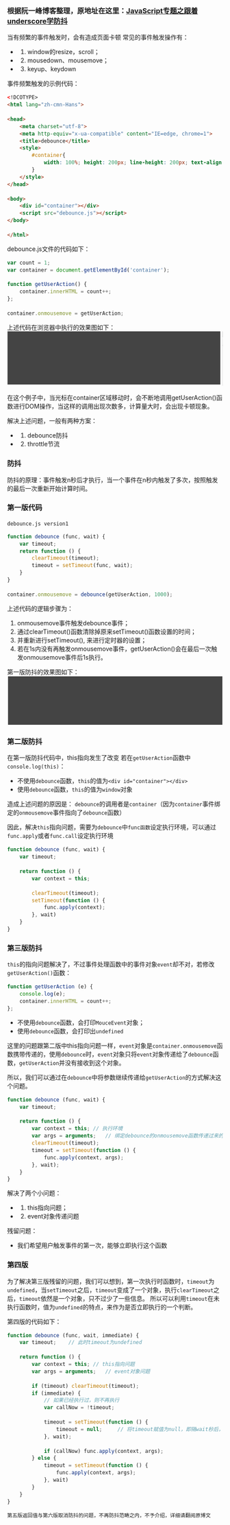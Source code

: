 ### 根据阮一峰博客整理，原地址在这里：[JavaScript专题之跟着underscore学防抖](https://github.com/mqyqingfeng/Blog/issues/22)
当有频繁的事件触发时，会有造成页面卡顿
常见的事件触发操作有：
+ 1. window的resize，scroll；
+ 2. mousedown、mousemove；
+ 3. keyup、keydown

事件频繁触发的示例代码：
```html
<!DCOTYPE>
<html lang="zh-cmn-Hans">

<head>
    <meta charset="utf-8">
    <meta http-equiv="x-ua-compatible" content="IE=edge, chrome=1">
    <title>debounce</title>
    <style>
        #container{
            width: 100%; height: 200px; line-height: 200px; text-align: center; color: #fff; background-color: #444; font-size: 30px;
        }
    </style>
</head>

<body>
    <div id="container"></div>
    <script src="debounce.js"></script>
</body>

</html>
```
debounce.js文件的代码如下：
```js
var count = 1;
var container = document.getElementById('container');

function getUserAction() {
    container.innerHTML = count++;
};

container.onmousemove = getUserAction;
```

上述代码在浏览器中执行的效果图如下：
![debounce效果图](./images/debounce.gif)

在这个例子中，当光标在container区域移动时，会不断地调用getUserAction()函数进行DOM操作，当这样的调用出现次数多，计算量大时，会出现卡顿现象。

解决上述问题，一般有两种方案：
+ 1. debounce防抖
+ 2. throttle节流

### 防抖
防抖的原理：事件触发n秒后才执行，当一个事件在n秒内触发了多次，按照触发的最后一次重新开始计算时间。

### 第一版代码
`debounce.js version1`
```js
function debounce (func, wait) {
    var timeout;
    return function () {
        clearTimeout(timeout);
        timeout = setTimeout(func, wait);
    }
}

container.onmousemove = debounce(getUserAction, 1000);
```
上述代码的逻辑步骤为：
1. onmousemove事件触发debounce事件；
2. 通过clearTimeout()函数清除掉原来setTimeout()函数设置的时间；
3. 并重新进行setTimeout(), 来进行定时器的设置；
4. 若在1s内没有再触发onmousemove事件，getUserAction()会在最后一次触发onmousemove事件后1s执行。

第一版防抖的效果图如下：
![第一版防抖效果图](./images/debounce-1.gif)

### 第二版防抖
在第一版防抖代码中，this指向发生了改变
若在`getUserAction`函数中`console.log(this)`：
+ 不使用`debounce`函数，`this`的值为`<div id="container"></div>`
+ 使用`debounce`函数，`this`的值为`window`对象

造成上述问题的原因是：
`debounce`的调用者是`container`（因为`container`事件绑定的`onmousemove`事件指向了`debounce`函数）

因此，解决`this`指向问题，需要为`debounce`中`func函数`设定执行环境，可以通过`func.apply`或者`func.call`设定执行环境
```js
function debounce (func, wait) {
    var timeout;

    return function () {
        var context = this;

        clearTimeout(timeout);
        setTimeout(function () {
            func.apply(context);
        }, wait)
    }
}
```

### 第三版防抖
`this`的指向问题解决了，不过事件处理函数中的事件对象`event`却不对，若修改`getUserAction()`函数：
```js
function getUserAction (e) {
    console.log(e);
    container.innerHTML = count++;
};
```

+ 不使用`debounce`函数，会打印`MouceEvent`对象；
+ 使用`debounce`函数，会打印出`undefined`

这里的问题跟第二版中this指向问题一样，`event`对象是`container.onmousemove`函数携带传递的，使用`debounce`时，`event`对象只将`event`对象传递给了`debounce`函数，`getUserAction`并没有接收到这个对象。

所以，我们可以通过在`debounce`中将参数继续传递给`getUserAction`的方式解决这个问题。

```js
function debounce (func, wait) {
    var timeout;

    return function () {
        var context = this; // 执行环境
        var args = arguments;   // 绑定debounce的onmousemove函数传递过来的参数，即这里return的function
        clearTimeout(timeout);
        timeout = setTimeout(function () {
            func.apply(context, args);
        }, wait);
    }
}
```

解决了两个小问题：
+ 1. this指向问题；
+ 2. event对象传递问题

残留问题：
+ 我们希望用户触发事件的第一次，能够立即执行这个函数

### 第四版
为了解决第三版残留的问题，我们可以想到，第一次执行时函数时，`timeout`为`undefined`，当`setTimeout`之后，`timeout`变成了一个对象，执行`clearTimeout`之后，`timeout`依然是一个对象，只不过少了一些信息。
所以可以利用`timeout`在未执行函数时，值为`undefined`的特点，来作为是否立即执行的一个判断。

第四版的代码如下：
```js
function debounce (func, wait, immediate) {
    var timeout;    // 此时timeout为undefined

    return function () {
        var context = this; // this指向问题
        var args = arguments;   // event对象问题

        if (timeout) clearTimeout(timeout);
        if (immediate) {
            // 如果已经执行过，则不再执行
            var callNow = !timeout;

            timeout = setTimeout(function () {
                timeout = null;     // 将timeout赋值为null，即隔wait秒后，timeout为null，再调用debounce会立即执行，也会实现隔了wait秒后执行的效果。
            }, wait);

            if (callNow) func.apply(context, args);
        } else {
            timeout = setTimeout(function () {
                func.apply(context, args);
            }, wait)
        }
    }
}
```

`第五版返回值与第六版取消防抖的问题，不再防抖范畴之内，不予介绍，详细请翻阅原博文`